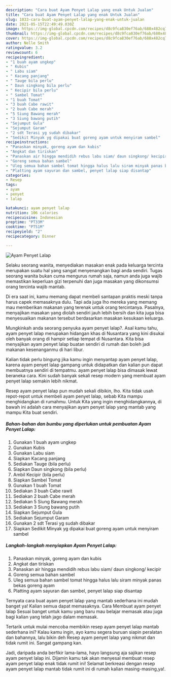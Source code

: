 ```yaml
---
description: "Cara buat Ayam Penyet Lalap yang enak Untuk Jualan"
title: "Cara buat Ayam Penyet Lalap yang enak Untuk Jualan"
slug: 1033-cara-buat-ayam-penyet-lalap-yang-enak-untuk-jualan
date: 2021-05-15T22:49:49.030Z
image: https://img-global.cpcdn.com/recipes/d8c9fca830ef76ab/680x482cq70/ayam-penyet-lalap-foto-resep-utama.jpg
thumbnail: https://img-global.cpcdn.com/recipes/d8c9fca830ef76ab/680x482cq70/ayam-penyet-lalap-foto-resep-utama.jpg
cover: https://img-global.cpcdn.com/recipes/d8c9fca830ef76ab/680x482cq70/ayam-penyet-lalap-foto-resep-utama.jpg
author: Nelle Smith
ratingvalue: 3.2
reviewcount: 6
recipeingredient:
- "1 buah ayam ungkep"
- " Kubis"
- " Labu siam"
- " Kacang panjang"
- " Tauge bila perlu"
- " Daun singkong bila perlu"
- " Kecipir bila perlu"
- " Sambel Tomat"
- "1 buah Tomat"
- "3 buah Cabe rawit"
- "2 buah Cabe merah"
- "5 Siung Bawang merah"
- "3 Siung bawang putih"
- "Sejumput Gula"
- "Sejumput Garam"
- "2 sdt Terasi yg sudah dibakar"
- "Sedikit Minyak yg dipakai buat goreng ayam untuk menyiram sambel"
recipeinstructions:
- "Panaskan minyak, goreng ayam dan kubis"
- "Angkat dan tiriskan"
- "Panaskan air hingga mendidih rebus labu siam/ daun singkong/ kecipir"
- "Goreng semua bahan sambel"
- "Uleg semua bahan sambel tomat hingga halus lalu siram minyak panas bekas goreng ayam"
- "Platting ayam sayuran dan sambel, penyet lalap siap disantap"
categories:
- Resep
tags:
- ayam
- penyet
- lalap

katakunci: ayam penyet lalap 
nutrition: 106 calories
recipecuisine: Indonesian
preptime: "PT33M"
cooktime: "PT51M"
recipeyield: "2"
recipecategory: Dinner

---
```



![Ayam Penyet Lalap](https://img-global.cpcdn.com/recipes/d8c9fca830ef76ab/680x482cq70/ayam-penyet-lalap-foto-resep-utama.jpg)

Selaku seorang wanita, menyediakan masakan enak pada keluarga tercinta merupakan suatu hal yang sangat menyenangkan bagi anda sendiri. Tugas seorang  wanita bukan cuma mengurus rumah saja, namun anda juga wajib memastikan keperluan gizi terpenuhi dan juga masakan yang dikonsumsi orang tercinta wajib mantab.

Di era  saat ini, kamu memang dapat membeli santapan praktis meski tanpa harus capek memasaknya dulu. Tapi ada juga lho mereka yang memang mau memberikan makanan yang terenak untuk orang tercintanya. Pasalnya, menyajikan masakan yang diolah sendiri jauh lebih bersih dan kita juga bisa menyesuaikan makanan tersebut berdasarkan masakan kesukaan keluarga. 



Mungkinkah anda seorang penyuka ayam penyet lalap?. Asal kamu tahu, ayam penyet lalap merupakan hidangan khas di Nusantara yang kini disukai oleh banyak orang di hampir setiap tempat di Nusantara. Kita bisa menyajikan ayam penyet lalap buatan sendiri di rumah dan boleh jadi makanan kesenanganmu di hari libur.

Kalian tidak perlu bingung jika kamu ingin menyantap ayam penyet lalap, karena ayam penyet lalap gampang untuk didapatkan dan kalian pun dapat membuatnya sendiri di tempatmu. ayam penyet lalap bisa dimasak lewat beraneka cara. Kini sudah banyak sekali resep modern yang membuat ayam penyet lalap semakin lebih nikmat.

Resep ayam penyet lalap pun mudah sekali dibikin, lho. Kita tidak usah repot-repot untuk membeli ayam penyet lalap, sebab Kita mampu menghidangkan di rumahmu. Untuk Kita yang ingin menghidangkannya, di bawah ini adalah cara menyajikan ayam penyet lalap yang mantab yang mampu Kita buat sendiri.

<!--inarticleads1-->

##### Bahan-bahan dan bumbu yang diperlukan untuk pembuatan Ayam Penyet Lalap:

1. Gunakan 1 buah ayam ungkep
1. Gunakan  Kubis
1. Gunakan  Labu siam
1. Siapkan  Kacang panjang
1. Sediakan  Tauge (bila perlu)
1. Siapkan  Daun singkong (bila perlu)
1. Ambil  Kecipir (bila perlu)
1. Siapkan  Sambel Tomat
1. Gunakan 1 buah Tomat
1. Sediakan 3 buah Cabe rawit
1. Sediakan 2 buah Cabe merah
1. Sediakan 5 Siung Bawang merah
1. Sediakan 3 Siung bawang putih
1. Siapkan Sejumput Gula
1. Sediakan Sejumput Garam
1. Gunakan 2 sdt Terasi yg sudah dibakar
1. Siapkan Sedikit Minyak yg dipakai buat goreng ayam untuk menyiram sambel




<!--inarticleads2-->

##### Langkah-langkah menyiapkan Ayam Penyet Lalap:

1. Panaskan minyak, goreng ayam dan kubis
1. Angkat dan tiriskan
1. Panaskan air hingga mendidih rebus labu siam/ daun singkong/ kecipir
1. Goreng semua bahan sambel
1. Uleg semua bahan sambel tomat hingga halus lalu siram minyak panas bekas goreng ayam
1. Platting ayam sayuran dan sambel, penyet lalap siap disantap




Ternyata cara buat ayam penyet lalap yang mantab sederhana ini mudah banget ya! Kalian semua dapat memasaknya. Cara Membuat ayam penyet lalap Sesuai banget untuk kamu yang baru mau belajar memasak atau juga bagi kalian yang telah jago dalam memasak.

Tertarik untuk mulai mencoba membikin resep ayam penyet lalap mantab sederhana ini? Kalau kamu ingin, ayo kamu segera buruan siapin peralatan dan bahannya, lalu bikin deh Resep ayam penyet lalap yang nikmat dan tidak rumit ini. Sangat gampang kan. 

Jadi, daripada anda berfikir lama-lama, hayo langsung aja sajikan resep ayam penyet lalap ini. Dijamin kamu tak akan menyesal membuat resep ayam penyet lalap enak tidak rumit ini! Selamat berkreasi dengan resep ayam penyet lalap mantab tidak rumit ini di rumah kalian masing-masing,ya!.

